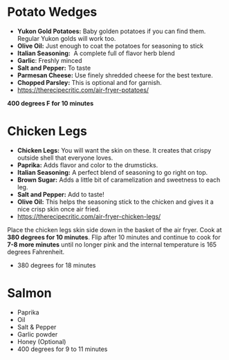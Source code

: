 
# Potato Wedges

- **Yukon Gold Potatoes:** Baby golden potatoes if you can find them. Regular Yukon golds will work too.
- **Olive Oil:** Just enough to coat the potatoes for seasoning to stick
- **Italian Seasoning:**  A complete full of flavor herb blend
- **Garlic**: Freshly minced
- **Salt and Pepper:** To taste
- **Parmesan Cheese:** Use finely shredded cheese for the best texture.
- **Chopped Parsley:** This is optional and for garnish.
- https://therecipecritic.com/air-fryer-potatoes/

**400 degrees F for 10 minutes**

# Chicken Legs
- **Chicken Legs:** You will want the skin on these. It creates that crispy outside shell that everyone loves.
- **Paprika:** Adds flavor and color to the drumsticks.
- **Italian Seasoning:** A perfect blend of seasoning to go right on top.
- **Brown Sugar:** Adds a little bit of caramelization and sweetness to each leg.
- **Salt and Pepper:** Add to taste!
- **Olive Oil:** This helps the seasoning stick to the chicken and gives it a nice crisp skin once air fried.
- https://therecipecritic.com/air-fryer-chicken-legs/

Place the chicken legs skin side down in the basket of the air fryer. Cook at **380 degrees for 10 minutes**. Flip after 10 minutes and continue to cook for **7-8 more minutes** until no longer pink and the internal temperature is 165 degrees Fahrenheit.
- 380 degrees for 18 minutes

# Salmon
- Paprika
- Oil
- Salt & Pepper
- Garlic powder
- Honey (Optional)
- 400 degrees for 9 to 11 minutes

